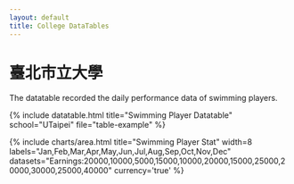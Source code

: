 ```yaml
---
layout: default
title: College DataTables
---
```


<!-- Page Heading -->
<h1 class="h3 mb-2 text-gray-800">臺北市立大學</h1>
<p class="mb-4">The datatable recorded the daily performance data of swimming players.</p>

{% include datatable.html title="Swimming Player Datatable" school="UTaipei" file="table-example" %}


{% include charts/area.html title="Swimming Player Stat" width=8 labels="Jan,Feb,Mar,Apr,May,Jun,Jul,Aug,Sep,Oct,Nov,Dec" datasets="Earnings:20000,10000,5000,15000,10000,20000,15000,25000,20000,30000,25000,40000" currency='true' %}